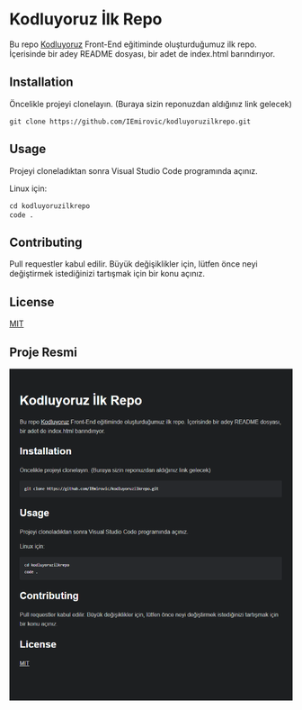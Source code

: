 # Kodluyoruz İlk Repo

Bu repo [Kodluyoruz](www.kodluyoruz.org) Front-End eğitiminde oluşturduğumuz ilk repo. İçerisinde bir adey README dosyası, bir adet de index.html barındırıyor.

## Installation

Öncelikle projeyi clonelayın. (Buraya sizin reponuzdan aldığınız link gelecek)

```
git clone https://github.com/IEmirovic/kodluyoruzilkrepo.git
```

## Usage

Projeyi cloneladıktan sonra Visual Studio Code programında açınız.

Linux için:

```
cd kodluyoruzilkrepo
code .
```

## Contributing

Pull requestler kabul edilir. Büyük değişiklikler için, lütfen önce neyi değiştirmek istediğinizi tartışmak için bir konu açınız.

## License

[MIT](https://github.com/IEmirovic/kodluyoruzilkrepo/blob/main/LICENSE)

## Proje Resmi

![Proje Resmi](https://github.com/IEmirovic/kodluyoruzilkrepo/blob/main/projeresmi.png)
